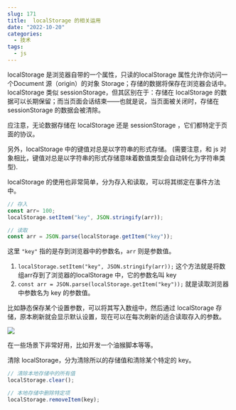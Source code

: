 ```yaml
---
slug: 171
title:  localStorage 的相关运用
date: "2022-10-20"
categories: 
  - 技术
tags: 
  - js
---
```


localStorage 是浏览器自带的一个属性，只读的localStorage 属性允许你访问一个Document 源（origin）的对象 Storage；存储的数据将保存在浏览器会话中。localStorage 类似 sessionStorage，但其区别在于：存储在 localStorage 的数据可以长期保留；而当页面会话结束——也就是说，当页面被关闭时，存储在 sessionStorage 的数据会被清除。

应注意，无论数据存储在 localStorage 还是 sessionStorage ，它们都特定于页面的协议。

另外，localStorage 中的键值对总是以字符串的形式存储。 (需要注意，和 js 对象相比，键值对总是以字符串的形式存储意味着数值类型会自动转化为字符串类型).

localStorage 的使用也非常简单，分为存入和读取，可以将其绑定在事件方法中。

```js
// 存入
const arr= 100;
localStorage.setItem("key", JSON.stringify(arr));

// 读取
const arr = JSON.parse(localStorage.getItem("key"));
```

这里 `"key"` 指的是存到浏览器中的参数名，`arr` 则是参数值。

1. `localStorage.setItem("key", JSON.stringify(arr));` 这个方法就是将数组arr存到了浏览器的localStorage 中，它的参数名叫 key
2. `const arr = JSON.parse(localStorage.getItem("key"));` 就是读取浏览器中参数名为 key 的参数值。

比如静态保存某个设置参数，可以将其写入数组中，然后通过 localStorage 存储，原本刷新就会显示默认设置，现在可以在每次刷新的适合读取存入的参数。

![](https://imgurl.zishu.me/images/2022/20221020-1.59d2myq20340.webp)

在一些场景下非常好用，比如开发一个油猴脚本等等。

清除 localStorage，分为清除所以的存储值和清除某个特定的 key。

```js
// 清除本地存储中的所有值
localStorage.clear(); 

// 本地存储中删除特定项
localStorage.removeItem(key);
```

